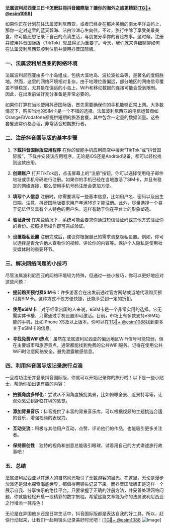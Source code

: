 **法属波利尼西亚三日卡怎麽註冊抖音國際版？讓你的海外之旅更精彩[[TG💪+ @esim1088](https://t.me/s/esim1088)]**

如果你正在计划前往法属波利尼西亚，或者已经身在那片美丽的南太平洋岛屿上，那你一定对这里的蓝天碧海、洁白沙滩心生向往。不过，旅行中除了享受美景美食，你可能还想记录下自己的点滴生活，与朋友分享你的冒险故事。这时候，注册并使用抖音国际版（TikTok）就显得尤为重要了。今天，我们就来详细聊聊如何在法属波利尼西亚顺利注册并使用抖音国际版。

### 一、法属波利尼西亚的网络环境

法属波利尼西亚由多个小岛组成，包括大溪地岛、波拉波拉岛等，是著名的度假胜地。然而，这里的网络环境相对复杂。由于地理位置偏远，部分地区的网络信号覆盖不够稳定，尤其是在偏远的小岛上，WiFi和移动数据的连接可能会受到限制。因此，在出发前做好充分准备是非常必要的。

如果你打算在当地使用抖音国际版，首先需要确保你的手机能够正常上网。大多数情况下，购买当地的SIM卡是一个不错的选择。法属波利尼西亚的电信运营商如Orange和Vodafone都提供短期的旅游套餐，其中包含一定量的数据流量。这些套餐通常价格合理，非常适合短期旅行者。

### 二、注册抖音国际版的基本步骤

1. **下载抖音国际版应用程序**
   在你的智能手机应用商店中搜索“TikTok”或“抖音国际版”，下载并安装该应用程序。无论是iOS还是Android设备，都可以轻松找到这款应用。

2. **创建账户**
   打开TikTok后，点击屏幕上的“注册”按钮。你可以选择使用电子邮件地址或手机号码进行注册。如果你的手机已经在当地激活了SIM卡，并且有稳定的网络连接，那么使用手机号码注册会更加方便。

3. **填写个人信息**
   注册时，你需要填写一些基本信息，比如用户名、密码以及出生日期。注意，抖音国际版要求用户年满16岁才能注册。此外，尽量选择一个易于记忆但又具有个人特色的用户名，这样有助于你在平台上的形象塑造。

4. **验证身份**
   在某些情况下，系统可能会要求你通过短信验证码或其他方式验证你的身份。按照提示操作即可完成验证。

5. **设置隐私设置**
   注册完成后，建议你根据自己的需求调整隐私设置。例如，你可以选择是否允许他人查看你的视频、评论你的内容等。保护个人隐私是使用社交媒体时的重要环节。

### 三、解决网络问题的小技巧

尽管法属波利尼西亚的网络环境较为特殊，但通过一些小技巧，你可以更好地应对这些问题：

- **提前购买预付费SIM卡**：许多游客会在出发前通过官方网站或当地代理购买预付费SIM卡。这种方式不仅方便快捷，还能享受到一定的折扣。
  
- **使用eSIM卡**：对于经常出国的人来说，eSIM卡是一个非常实用的选择。它无需实体卡槽，只需通过手机设置即可激活。目前，市场上有多款支持eSIM功能的手机，比如iPhone XS及以上版本。你可以在[TG💪+ @esim1088](https://t.me/s/esim1088)找到更多关于eSIM卡的信息。

- **寻找免费WiFi热点**：虽然在法属波利尼西亚的偏远地区WiFi信号可能较弱，但在主要城市和旅游景点，通常都能找到免费的公共WiFi服务。记得在使用公共WiFi时注意网络安全，避免泄露敏感信息。

### 四、利用抖音国际版记录旅行点滴

一旦成功注册并登录抖音国际版，你就可以开始记录你的旅行啦！以下是一些小贴士，帮助你拍出更有趣的内容：

- **拍摄角度多样化**：尝试从不同角度捕捉美景，比如俯瞰全景、近景特写等，让观众感受到身临其境的感觉。
  
- **添加背景音乐**：抖音提供了丰富的背景音乐库，可以根据视频的主题挑选合适的音乐，增强视频的表现力。
  
- **互动交流**：积极与其他用户互动，点赞、评论他们的作品，也能吸引更多关注者。

- **保持原创性**：独特的视角和创意总能吸引眼球，试着用自己的方式讲述旅行故事吧！

### 五、总结

法属波利尼西亚以其迷人的自然风光吸引了无数游客的目光。在这里，无论是漫步沙滩还是潜水探索海底世界，都值得用镜头记录下来。而抖音国际版正是这样一个展示自我、分享快乐的绝佳平台。只要掌握了正确的注册方法，并妥善处理网络问题，你就能轻松开启一段精彩的数字旅程。希望这篇文章能为你的法属波利尼西亚之行增添一抹亮色！

无论是在异国他乡还是日常生活中，抖音国际版都是表达自我的好工具。所以，赶快行动起来，让我们一起用镜头记录美好时光吧！[[TG💪+ @esim1088](https://t.me/s/esim1088) ![Image](https://i.postimg.cc/4NQfJmqS/Snipaste-2025-05-13-00-14-12.png)]